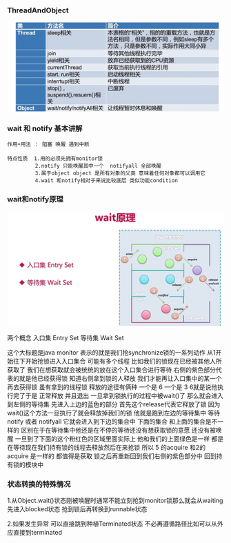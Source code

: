 ###  ThreadAndObject

 ![整体流程](https://raw.githubusercontent.com/qiurunze123/imageall/master/threadandobject.png)

### wait 和 notify 基本讲解

    作用+用法 ： 阻塞 唤醒 遇到中断
    
    特点性质  1.用的必须先拥有monitor锁
             2.notify 只能唤醒其中一个  notifyall 全部唤醒
             3.属于object object 是所有对象的父类 意味着任何对象都可以调用它
             4.wait 和notify相对于来说比较底层 类似功能condition 

### wait和notify原理

 ![整体流程](https://raw.githubusercontent.com/qiurunze123/imageall/master/threadandobject1.png)


两个概念 入口集 Entry Set 等待集 Wait Set 
    
这个大标题是java monitor 表示的就是我们抢synchronize锁的一系列动作 从1开始往下开始抢锁进入入口集合 可能有多个线程
比如我们的锁现在已经被其他人所获取了  我们在想获取就会被统统的放在这个入口集合进行等待 右侧的紫色部分代表的就是他已经获得锁 
知道右侧拿到锁的人释放 我们才能再让入口集中的某一个再去获得锁 虽有拿到的线程锁 释放的途径有俩种 一个是 6 一个是 3 6就是说他执行完了于是
正常释放 并且退出 一旦拿到锁执行的过程中被wait()了 那么就会进入到左侧的等待集 先进入上边的蓝色的部分 首先这个release代表它释放了锁
因为wait()这个方法一旦执行了就会释放掉我们的锁 他就是跑到左边的等待集中 等待notify 或者 notifyall 它就会进入到下边的集合中 下面的集合
和上面的集合是不一样的 区别在于在等待集中他还是在不停的等待还没有想获取锁的意愿 还没有被唤醒 一旦到了下面的这个粉红色的区域里面实际上
他和我们的上面绿色是一样 都是在等待现在我们持有锁的线程去释放然后在来抢锁 所以 5 的acquire 和2的acquire 是一样的 都值得是获取
锁之后再重新回到我们右侧的紫色部分中 回到持有锁的模块中 


### 状态转换的特殊情况

1.从Object.wait()状态刚被唤醒时通常不能立刻抢到monitor锁那么就会从waiting先进入blocked状态 抢到锁后再转换到runnable状态

2.如果发生异常 可以直接跳到种植Terminated状态 不必再遵循路径比如可以从外应直接到terminated